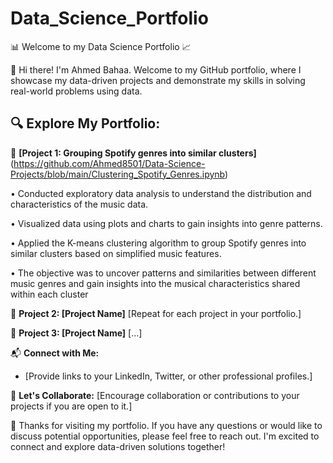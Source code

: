 # Data_Science_Portfolio
📊 Welcome to my Data Science Portfolio 📈

👋 Hi there! I'm Ahmed Bahaa. Welcome to my GitHub portfolio, where I showcase my data-driven projects and demonstrate my skills in solving real-world problems using data.

🔍 Explore My Portfolio:
---------------------------------------------------------
📌 **[Project 1: Grouping Spotify genres into similar clusters]**(https://github.com/Ahmed8501/Data-Science-Projects/blob/main/Clustering_Spotify_Genres.ipynb)

• Conducted exploratory data analysis to understand the distribution and characteristics of the music data.

• Visualized data using plots and charts to gain insights into genre patterns.

• Applied the K-means clustering algorithm to group Spotify genres into similar 
clusters based on simplified music features.

• The objective was to uncover patterns and similarities between different music 
genres and gain insights into the musical characteristics shared within each cluster

📌 **Project 2: [Project Name]**
[Repeat for each project in your portfolio.]

📌 **Project 3: [Project Name]**
[...]



📬 **Connect with Me:**
- [Provide links to your LinkedIn, Twitter, or other professional profiles.]

💬 **Let's Collaborate:**
[Encourage collaboration or contributions to your projects if you are open to it.]

🙌 Thanks for visiting my portfolio. If you have any questions or would like to discuss potential opportunities, please feel free to reach out. I'm excited to connect and explore data-driven solutions together!





